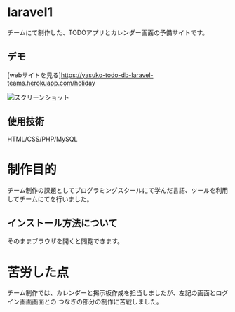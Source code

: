 # laravel1
チームにて制作した、TODOアプリとカレンダー画面の予備サイトです。

## デモ

[webサイトを見る]https://yasuko-todo-db-laravel-teams.herokuapp.com/holiday


![スクリーンショット](https://user-images.githubusercontent.com/84828867/163287327-07fce872-9d84-41c9-9ca4-eb5c8a2a575c.png)


## 使用技術
HTML/CSS/PHP/MySQL

# 制作目的
チーム制作の課題としてプログラミングスクールにて学んだ言語、ツールを利用してチームにてを行いました。

## インストール方法について
そのままブラウザを開くと閲覧できます。

# 苦労した点
チーム制作では、カレンダーと掲示板作成を担当しましたが、左記の画面とログイン画面画面との
つなぎの部分の制作に苦戦しました。



